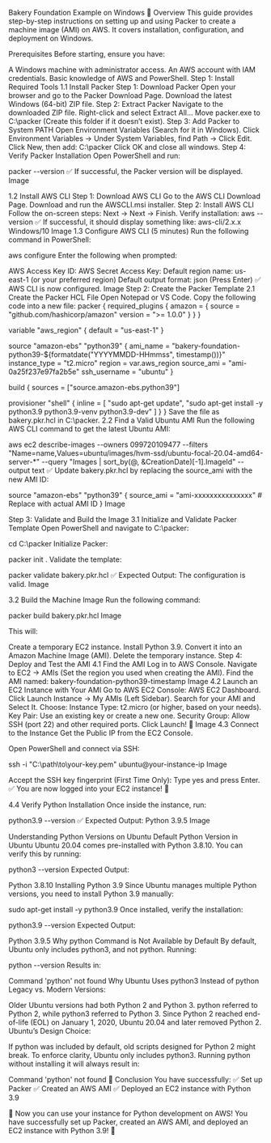  Bakery Foundation Example on Windows 🍞
Overview
This guide provides step-by-step instructions on setting up and using Packer to create a machine image (AMI) on AWS. It covers installation, configuration, and deployment on Windows.

Prerequisites
Before starting, ensure you have:

A Windows machine with administrator access.
An AWS account with IAM credentials.
Basic knowledge of AWS and PowerShell.
Step 1: Install Required Tools
1.1 Install Packer
Step 1: Download Packer
Open your browser and go to the Packer Download Page.
Download the latest Windows (64-bit) ZIP file.
Step 2: Extract Packer
Navigate to the downloaded ZIP file.
Right-click and select Extract All...
Move packer.exe to C:\packer (Create this folder if it doesn’t exist).
Step 3: Add Packer to System PATH
Open Environment Variables (Search for it in Windows).
Click Environment Variables → Under System Variables, find Path → Click Edit.
Click New, then add:
C:\packer
Click OK and close all windows.
Step 4: Verify Packer Installation
Open PowerShell and run:

packer --version
✅ If successful, the Packer version will be displayed. Image

1.2 Install AWS CLI
Step 1: Download AWS CLI
Go to the AWS CLI Download Page.
Download and run the AWSCLI.msi installer.
Step 2: Install AWS CLI
Follow the on-screen steps: Next → Next → Finish.
Verify installation:
aws --version
✅ If successful, it should display something like: aws-cli/2.x.x Windows/10 Image
1.3 Configure AWS CLI (5 minutes)
Run the following command in PowerShell:

aws configure
Enter the following when prompted:

AWS Access Key ID: <Your AWS Key>
AWS Secret Access Key: <Your AWS Secret>
Default region name: us-east-1 (or your preferred region)
Default output format: json (Press Enter) ✅ AWS CLI is now configured. Image
Step 2: Create the Packer Template
2.1 Create the Packer HCL File
Open Notepad or VS Code.
Copy the following code into a new file:
packer {
  required_plugins {
    amazon = {
      source  = "github.com/hashicorp/amazon"
      version = ">= 1.0.0"
    }
  }
}

variable "aws_region" {
  default = "us-east-1"
}

source "amazon-ebs" "python39" {
  ami_name      = "bakery-foundation-python39-${formatdate("YYYYMMDD-HHmmss", timestamp())}"
  instance_type = "t2.micro"
  region        = var.aws_region
  source_ami    = "ami-0a25f237e97fa2b5e"
  ssh_username  = "ubuntu"
}

build {
  sources = ["source.amazon-ebs.python39"]

  provisioner "shell" {
    inline = [
      "sudo apt-get update",
      "sudo apt-get install -y python3.9 python3.9-venv python3.9-dev"
    ]
  }
}
Save the file as bakery.pkr.hcl in C:\packer.
2.2 Find a Valid Ubuntu AMI
Run the following AWS CLI command to get the latest Ubuntu AMI:

aws ec2 describe-images --owners 099720109477 --filters "Name=name,Values=ubuntu/images/hvm-ssd/ubuntu-focal-20.04-amd64-server-*" --query "Images | sort_by(@, &CreationDate)[-1].ImageId" --output text
✅ Update bakery.pkr.hcl by replacing the source_ami with the new AMI ID:

source "amazon-ebs" "python39" {
  source_ami = "ami-xxxxxxxxxxxxxxx"  # Replace with actual AMI ID
}
Image

Step 3: Validate and Build the Image
3.1 Initialize and Validate Packer Template
Open PowerShell and navigate to C:\packer:

cd C:\packer
Initialize Packer:

packer init .
Validate the template:

packer validate bakery.pkr.hcl
✅ Expected Output: The configuration is valid. Image

3.2 Build the Machine Image
Run the following command:

packer build bakery.pkr.hcl
Image

This will:

Create a temporary EC2 instance.
Install Python 3.9.
Convert it into an Amazon Machine Image (AMI).
Delete the temporary instance.
Step 4: Deploy and Test the AMI
4.1 Find the AMI
Log in to AWS Console.
Navigate to EC2 → AMIs (Set the region you used when creating the AMI).
Find the AMI named: bakery-foundation-python39-timestamp
Image
4.2 Launch an EC2 Instance with Your AMI
Go to AWS EC2 Console: AWS EC2 Dashboard.
Click Launch Instance → My AMIs (Left Sidebar).
Search for your AMI and Select It.
Choose:
Instance Type: t2.micro (or higher, based on your needs).
Key Pair: Use an existing key or create a new one.
Security Group: Allow SSH (port 22) and other required ports.
Click Launch! 🚀
Image
4.3 Connect to the Instance
Get the Public IP from the EC2 Console.

Open PowerShell and connect via SSH:

ssh -i "C:\path\to\your-key.pem" ubuntu@your-instance-ip
Image

Accept the SSH key fingerprint (First Time Only): Type yes and press Enter. ✅ You are now logged into your EC2 instance! 🎉

4.4 Verify Python Installation
Once inside the instance, run:

python3.9 --version
✅ Expected Output: Python 3.9.5 Image

Understanding Python Versions on Ubuntu
Default Python Version in Ubuntu
Ubuntu 20.04 comes pre-installed with Python 3.8.10. You can verify this by running:

python3 --version
Expected Output:

Python 3.8.10
Installing Python 3.9
Since Ubuntu manages multiple Python versions, you need to install Python 3.9 manually:

sudo apt-get install -y python3.9
Once installed, verify the installation:

python3.9 --version
Expected Output:

Python 3.9.5
Why python Command is Not Available by Default
By default, Ubuntu only includes python3, and not python. Running:

python --version
Results in:

Command 'python' not found
Why Ubuntu Uses python3 Instead of python
Legacy vs. Modern Versions:

Older Ubuntu versions had both Python 2 and Python 3.
python referred to Python 2, while python3 referred to Python 3.
Since Python 2 reached end-of-life (EOL) on January 1, 2020, Ubuntu 20.04 and later removed Python 2.
Ubuntu’s Design Choice:

If python was included by default, old scripts designed for Python 2 might break.
To enforce clarity, Ubuntu only includes python3.
Running python without installing it will always result in:

Command 'python' not found
🎉 Conclusion
You have successfully:
✅ Set up Packer
✅ Created an AWS AMI
✅ Deployed an EC2 instance with Python 3.9

🚀 Now you can use your instance for Python development on AWS!
You have successfully set up Packer, created an AWS AMI, and deployed an EC2 instance with Python 3.9! 🚀
